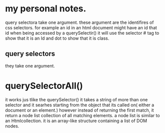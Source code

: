 # my personal notes.
query selectora take one argument. these argument are the identifires of css selectors. for example an id in an html document might have an id that id when being accessed by a 
querySelectir() it will use the selector # tag to show that it is an Id and   dot to show that it is class.

## query selectors 
they take one argument. 

# querySelectorAll()
it works jus tlike the querySelector()
it takes a string of more than one selector
and it searhes starting from the object that its called on( either a document or an element.)
however instead of returning the first match, it return a node list collection of all matching elements.
a node list is similar to an Htmlcollection. it is an array-like structure containing a list of DOM nodes.